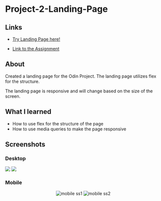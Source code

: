 # Project-2-Landing-Page

## Links
- [Try Landing Page here!](https://imfantin.github.io/Landing-Page/)

- [Link to the Assignment](https://www.theodinproject.com/paths/foundations/courses/foundations/lessons/landing-page)

## About
Created a landing page for the Odin Project. The landing page utilizes flex for the structure.

The landing page is responsive and will change based on the size of the screen.

## What I learned

- How to use flex for the structure of the page
- How to use media queries to make the page responsive


## Screenshots

### Desktop

![](https://github.com/Fantinn/Project-2-Landing-Page/blob/main/ss/desktop1.png)
![](https://github.com/Fantinn/Project-2-Landing-Page/blob/main/ss/desktop2.png)

### Mobile

<div align="center">
  <img src="https://github.com/Fantinn/Project-2-Landing-Page/blob/main/ss/mobile1.png" alt="mobile ss1" />
  <img src="https://github.com/Fantinn/Project-2-Landing-Page/blob/main/ss/mobile2.png" alt="mobile ss2" />
</div>
